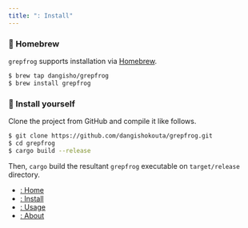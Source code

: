 ```yaml
---
title: ": Install"
---
```


### :beer: Homebrew

`grepfrog` supports installation via [Homebrew](https://brew.sh/).

```sh
$ brew tap dangisho/grepfrog
$ brew install grepfrog
```

### :muscle: Install yourself

Clone the project from GitHub and compile it like follows.

```sh
$ git clone https://github.com/dangishokouta/grepfrog.git
$ cd grepfrog
$ cargo build --release
```

Then, `cargo` build the resultant `grepfrog` executable on `target/release` directory.

* [: Home](../)
* [: Install](./)
* [: Usage](../usage)
* [: About](../about)
